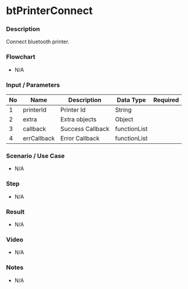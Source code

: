 # btPrinterConnect

### Description

Connect bluetooth printer.

### Flowchart

- N/A

<!--![Flowchart](componentValue-flowchart.png?raw=true)-->

### Input / Parameters

| No | Name | Description | Data Type | Required |
| ------ | ------ | ------ |------ | ------ |
| 1 | printerId | Printer Id | String |  | 
| 2 | extra | Extra objects | Object |  | 
| 3 | callback | Success Callback | functionList |  | 
| 4 | errCallback | Error Callback | functionList |  | 

### Scenario / Use Case

- N/A

### Step

- N/A

### Result

- N/A

### Video

- N/A

### Notes

- N/A